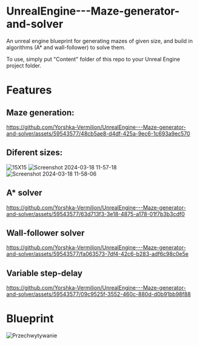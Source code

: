 # UnrealEngine---Maze-generator-and-solver
An unreal engine blueprint for generating mazes of given size, and build in algorithms (A* and wall-follower) to solve them.

To use, simply put "Content" folder of this repo to your Unreal Engine project folder.

# Features

## Maze generation:

https://github.com/Yorshka-Vermilion/UnrealEngine---Maze-generator-and-solver/assets/59543577/48cb5ae8-d4df-425a-9ec6-1c693a9ec570

## Diferent sizes:
![15X15](https://github.com/Yorshka-Vermilion/UnrealEngine---Maze-generator-and-solver/assets/59543577/eb2492a1-31b9-4ebb-a4a2-aa844c7c1dbc)
![Screenshot 2024-03-18 11-57-18](https://github.com/Yorshka-Vermilion/UnrealEngine---Maze-generator-and-solver/assets/59543577/cc30fb52-24d2-4198-bc3b-3111511e9efa)
![Screenshot 2024-03-18 11-58-06](https://github.com/Yorshka-Vermilion/UnrealEngine---Maze-generator-and-solver/assets/59543577/9b09d709-4520-4214-ac6e-f13b33e93ae5)

## A* solver

https://github.com/Yorshka-Vermilion/UnrealEngine---Maze-generator-and-solver/assets/59543577/63d713f3-3e18-4875-a178-01f7b3b3cdf0

## Wall-follower solver

https://github.com/Yorshka-Vermilion/UnrealEngine---Maze-generator-and-solver/assets/59543577/fa063573-7df4-42c6-b283-adf6c98c0e5e

## Variable step-delay

https://github.com/Yorshka-Vermilion/UnrealEngine---Maze-generator-and-solver/assets/59543577/09c9525f-3552-460c-880d-d0b91bb98f88

# Blueprint
![Przechwytywanie](https://github.com/Yorshka-Vermilion/UnrealEngine---Maze-generator-and-solver/assets/59543577/40c0b775-42e2-4dbd-b402-5a8cf21373fa)
